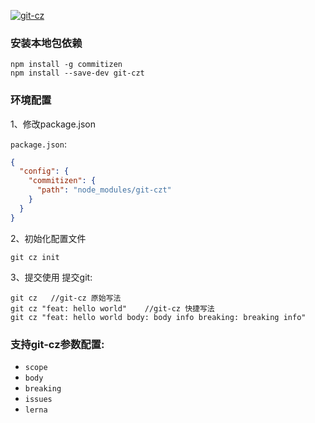 [![git-cz](https://img.shields.io/badge/git-cz-brightgreen.svg)](https://github.com/streamich/git-cz)


### 安装本地包依赖

```shell
npm install -g commitizen
npm install --save-dev git-czt
```

### 环境配置

1、修改package.json

`package.json`:

```json
{
  "config": {
    "commitizen": {
      "path": "node_modules/git-czt"
    }
  }
}
```
2、初始化配置文件
```shell
git cz init
```

3、提交使用
提交git:

```shell
git cz   //git-cz 原始写法
git cz "feat: hello world"    //git-cz 快捷写法
git cz "feat: hello world body: body info breaking: breaking info"
```

### 支持git-cz参数配置:

- `scope`
- `body`
- `breaking`
- `issues`
- `lerna`
